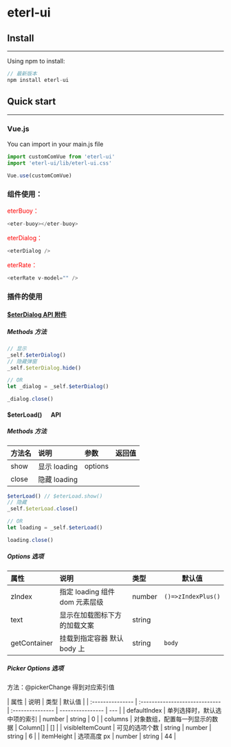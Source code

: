 # eterl-ui

## Install

---

Using npm to install:

```javascript
// 最新版本
npm install eterl-ui
```

## Quick start

---

<h3>Vue.js</h3>
You can import in your main.js file

```javascript
import customComVue from 'eterl-ui'
import 'eterl-ui/lib/eterl-ui.css'

Vue.use(customComVue)
```

### 组件使用：

<p style="color: red;cursor: pointer">eterBuoy：</p>

```javascript
<eter-buoy></eter-buoy>
```

<p style="color: red;cursor: pointer">eterDialog：</p>

```javascript
<eterDialog />
```

<p style="color: red;cursor: pointer">eterRate：</p>

```javascript
<eterRate v-model="" />
```

### 插件的使用

#### [$eterDialog API 附件](./docs//eterDialog.md)

##### Methods 方法

```javascript
// 显示
_self.$eterDialog()
// 隐藏弹窗
_self.$eterDialog.hide()

// OR
let _dialog = _self.$eterDialog()

_dialog.close()
```

#### $eterLoad() &emsp; API

##### Methods 方法

| 方法名 | 说明         | 参数    | 返回值 |
| :----- | :----------- | :------ | ------ |
| show   | 显示 loading | options |
| close  | 隐藏 loading |         |

```javascript
$eterLoad() // $eterLoad.show()
// 隐藏
_self.$eterLoad.close()

// OR
let loading = _self.$eterLoad()

loading.close()
```

##### Options 选项

| 属性         | 说明                           | 类型   | 默认值             |
| :----------- | :----------------------------- | :----- | ------------------ |
| zIndex       | 指定 loading 组件 dom 元素层级 | number | `()=>zIndexPlus()` |
| text         | 显示在加载图标下方的加载文案   | string |                    |
| getContainer | 挂载到指定容器 默认 body 上    | string | `body`             |

##### Picker Options 选项

方法：@pickerChange 得到对应索引值

| 属性             | 说明                           | 类型             | 默认值           |
| :--------------- | :----------------------------- | :--------------- | ---------------- | --- |
| defaultIndex     | 单列选择时，默认选中项的索引   | number \| string | 0                |
| columns          | 对象数组，配置每一列显示的数据 | Column[]         | []               |
| visibleItemCount | 可见的选项个数                 | string           | number \| string | 6   |
| itemHeight       | 选项高度 px                    | number \| string | 44               |
